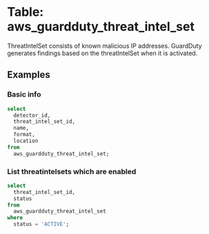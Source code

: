 # Table: aws_guardduty_threat_intel_set

ThreatIntelSet consists of known malicious IP addresses. GuardDuty generates findings based on the threatIntelSet when it is activated.

## Examples

### Basic info

```sql
select
  detector_id,
  threat_intel_set_id,
  name,
  format,
  location
from
  aws_guardduty_threat_intel_set;
```


### List threatintelsets which are enabled

```sql
select
  threat_intel_set_id,
  status
from
  aws_guardduty_threat_intel_set
where
  status = 'ACTIVE';
```


